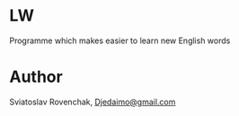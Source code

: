 
# LW
Programme which makes easier to learn new English words

# Author
Sviatoslav Rovenchak, Djedaimo@gmail.com
